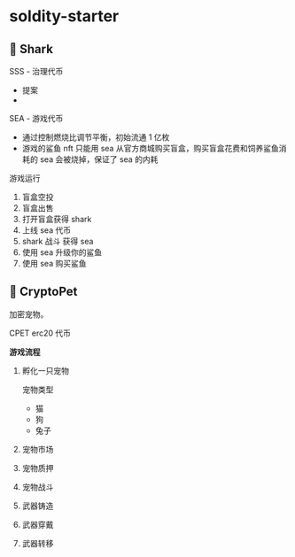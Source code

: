 # soldity-starter

## 📌 Shark

SSS - 治理代币

- 提案
- 

SEA - 游戏代币

- 通过控制燃烧比调节平衡，初始流通 1 亿枚
- 游戏的鲨鱼 nft 只能用 sea 从官方商城购买盲盒，购买盲盒花费和饲养鲨鱼消耗的 sea 会被烧掉，保证了 sea 的内耗



游戏运行

1. 盲盒空投
2. 盲盒出售
3. 打开盲盒获得 shark
4. 上线 sea 代币
5. shark 战斗 获得 sea
6. 使用 sea 升级你的鲨鱼
7. 使用 sea 购买鲨鱼 

## 📌 CryptoPet

加密宠物。

CPET erc20 代币



**游戏流程**

1. 孵化一只宠物

   宠物类型

   - 猫
   - 狗
   - 兔子

2. 宠物市场

3. 宠物质押

4. 宠物战斗

5. 武器铸造

6. 武器穿戴

7. 武器转移

